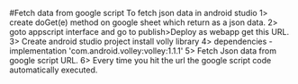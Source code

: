 #Fetch data from google script
 To fetch json data in android studio
  1> create doGet(e) method on google sheet which return as a json data.
  2> goto appscript interface and go to publish>Deploy as webapp get this URL.
  3> Create android studio project install volly library
  4> dependencies - implementation 'com.android.volley:volley:1.1.1'
  5> Fetch Json data from google script URL.
  6> Every time you hit the url the google script code automatically executed.
